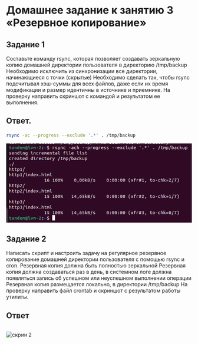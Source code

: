 # Домашнее задание к занятию 3 «Резервное копирование»
## Задание 1
Составьте команду rsync, которая позволяет создавать зеркальную копию домашней директории пользователя в директорию /tmp/backup
Необходимо исключить из синхронизации все директории, начинающиеся с точки (скрытые)
Необходимо сделать так, чтобы rsync подсчитывал хэш-суммы для всех файлов, даже если их время модификации и размер идентичны в источнике и приемнике.
На проверку направить скриншот с командой и результатом ее выполнения.
## Ответ.

```Bash
rsync -ac --progress --exclude '.*' . /tmp/backup
```
![скрин 1](https://github.com/MalovAleksey/DZ/blob/main/Снимок%20экрана%20от%202023-10-27%2014-45-21.png)

## Задание 2
Написать скрипт и настроить задачу на регулярное резервное копирование домашней директории пользователя с помощью rsync и cron.
Резервная копия должна быть полностью зеркальной
Резервная копия должна создаваться раз в день, в системном логе должна появляться запись об успешном или неуспешном выполнении операции
Резервная копия размещается локально, в директории /tmp/backup
На проверку направить файл crontab и скриншот с результатом работы утилиты.

## Ответ

```Bash

```

![скрин 2]()

